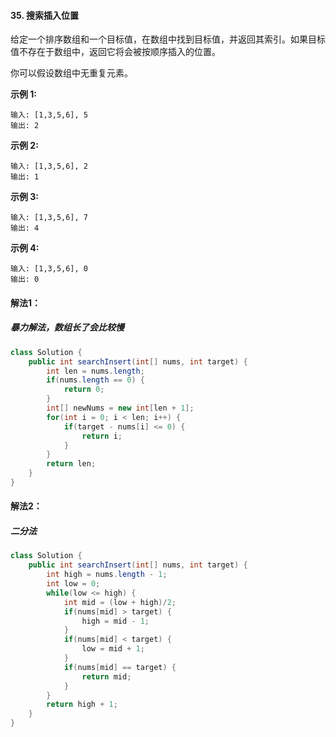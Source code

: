 #### 35. 搜索插入位置

给定一个排序数组和一个目标值，在数组中找到目标值，并返回其索引。如果目标值不存在于数组中，返回它将会被按顺序插入的位置。

你可以假设数组中无重复元素。

**示例 1:**

```
输入: [1,3,5,6], 5
输出: 2
```

**示例 2:**

```
输入: [1,3,5,6], 2
输出: 1
```

**示例 3:**

```
输入: [1,3,5,6], 7
输出: 4
```

**示例 4:**

```
输入: [1,3,5,6], 0
输出: 0
```

#### 解法1：

##### 暴力解法，数组长了会比较慢

```java
class Solution {
    public int searchInsert(int[] nums, int target) {
        int len = nums.length;
        if(nums.length == 0) {
            return 0;
        }
        int[] newNums = new int[len + 1];
        for(int i = 0; i < len; i++) {
            if(target - nums[i] <= 0) {
                return i;
            }
        }
        return len;
    }
}
```

#### 解法2：

##### 二分法

```java
class Solution {
    public int searchInsert(int[] nums, int target) {
        int high = nums.length - 1;
        int low = 0;
        while(low <= high) {
            int mid = (low + high)/2;
            if(nums[mid] > target) {
                high = mid - 1;
            }
            if(nums[mid] < target) {
                low = mid + 1;
            }
            if(nums[mid] == target) {
                return mid;
            }
        }
        return high + 1;
    }
}
```

